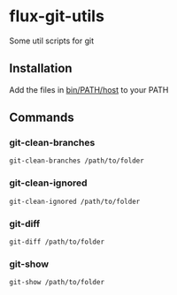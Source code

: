 # flux-git-utils

Some util scripts for git

## Installation

Add the files in [bin/PATH/host](bin/PATH/host) to your PATH

## Commands

### git-clean-branches

```shell
git-clean-branches /path/to/folder
```

### git-clean-ignored

```shell
git-clean-ignored /path/to/folder
```

### git-diff

```shell
git-diff /path/to/folder
```

### git-show

```shell
git-show /path/to/folder
```
